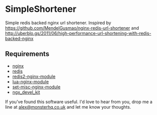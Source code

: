 SimpleShortener
===============

Simple redis backed nginx url shortener.
Inspired by https://github.com/MendelGusmao/nginx-redis-url-shortener and http://uberblo.gs/2011/06/high-performance-url-shortening-with-redis-backed-nginx

## Requirements
* [nginx](http://wiki.nginx.org/Main)
* [redis](redis.io)
* [redis2-nginx-module](http://wiki.nginx.org/HttpRedis2Module)
* [lua-nginx-module](https://github.com/chaoslawful/lua-nginx-module)
* [set-misc-nginx-module](https://github.com/agentzh/set-misc-nginx-module)
* [ngx_devel_kit](https://github.com/simpl/ngx_devel_kit)

If you've found this software useful. I'd love to hear from you, drop me a line at alex@monsterhq.co.uk and let me know your thoughts.
